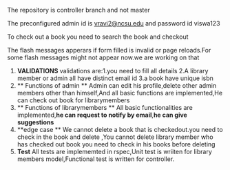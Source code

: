 The repository is controller branch and not master

The preconfigured admin id is vravi2@ncsu.edu and password id viswa123

To check out a book you need to search the book and checkout

The flash messages apperars if form filled is invalid or page reloads.For some flash messages might not appear now.we are working on that
1. **VALIDATIONS** 
validations are:1.you need to fill all details
                2.A library member or admin all have distinct email id
                3.a book have unique isbn
2. ** Functions of admin **
Admin can edit his profile,delete other admin members other than himself,And all basic functions are implemented,He can check out book for librarymembers
3. ** Functions of librarymembers **
All basic functionalities are implemented,**he can request to notify by  email**,**he can give suggestions**
4. **edge case **
We cannot delete a book that is checkedout.you need to check in the book and delete
,You cannot delete library member who has checked out book you need to check in his books before deleting
5. **Test**
All tests are implememted in rspec,Unit test is wriiten for library members model,Functional test is written for controller.
                


